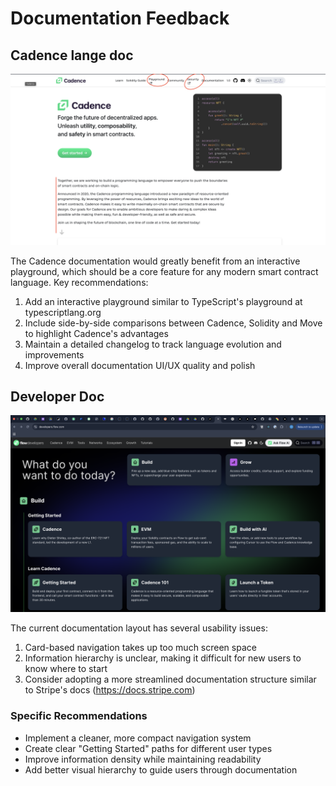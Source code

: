 # Documentation Feedback

## Cadence lange doc
![Feedback1](../public/images/feedback_1.png)

The Cadence documentation would greatly benefit from an interactive playground, which should be a core feature for any modern smart contract language. Key recommendations:

1. Add an interactive playground similar to TypeScript's playground at typescriptlang.org
2. Include side-by-side comparisons between Cadence, Solidity and Move to highlight Cadence's advantages
3. Maintain a detailed changelog to track language evolution and improvements
4. Improve overall documentation UI/UX quality and polish

## Developer Doc
![Feedback2](../public/images/feedback_2.png)

The current documentation layout has several usability issues:

1. Card-based navigation takes up too much screen space
2. Information hierarchy is unclear, making it difficult for new users to know where to start
3. Consider adopting a more streamlined documentation structure similar to Stripe's docs (https://docs.stripe.com)

### Specific Recommendations

- Implement a cleaner, more compact navigation system
- Create clear "Getting Started" paths for different user types
- Improve information density while maintaining readability
- Add better visual hierarchy to guide users through documentation